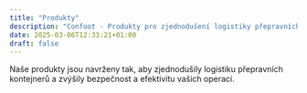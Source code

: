 ```yaml
---
title: "Produkty"
description: "Confoot - Produkty pro zjednodušení logistiky přepravních kontejnerů"
date: 2025-03-06T12:33:21+01:00
draft: false
---
```


Naše produkty jsou navrženy tak, aby zjednodušily logistiku přepravních kontejnerů a zvýšily bezpečnost a efektivitu vašich operací.
